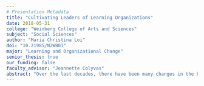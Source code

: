 ```yaml
---
# Presentation Metadata
title: "Cultivating Leaders of Learning Organizations"
date: 2018-05-31
college: "Weinberg College of Arts and Sciences"
subject: "Social Sciences"
author: "Maria Christina Loi"
doi: "10.21985/N2WB01"
major: "Learning and Organizational Change"
senior_thesis: true
our_funding: false
faculty_advisor: "Jeannette Colyvas"
abstract: "Over the last decades, there have been many changes in the business world that are associated with 52 percent of Fortune 500 companies either going bankrupt, being acquired by other companies, or ceasing to exist. One critical change is the transformation of the economy into a knowledge-based economy, where information and learning are key drivers of economic growth and productivity. In order to survive and thrive in this new business world order, many argue that organizations need to shift their focus to learning-related assets, eventually transforming into learning organizations. The purpose of this study is to explore how the concept of the learning organization is operationalized in practical terms in order to facilitate creating and nurturing it. While specific systems and processes are essential for its creation, the core of an organization is its people. My study examines the personal qualities that leaders of learning organizations should possess, and the techniques through which these qualities can be developed, through interviews with experts in the field, practicing the values of learning organizations in either academic or business contexts. The findings of this study suggest that curiosity, collaboration, self-awareness, and flexibility are the most essential qualities for leaders of learning organizations. These qualities can be developed through a variety of techniques involving asking questions, self-reflection, sharing information or engaging in conversation, stepping outside of one’s comfort zone, and practicing mindfulness."
---
```

